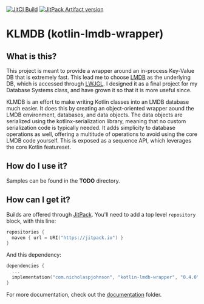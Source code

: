 [![JitCI Build](https://jitci.com/gh/Sylvyrfysh/kotlin-lmdb-wrapper/svg)](https://jitci.com/gh/Sylvyrfysh/kotlin-lmdb-wrapper)
[![JitPack Artifact version](https://jitpack.io/v/com.nicholaspjohnson/kotlin-lmdb-wrapper.svg)](https://jitpack.io/#com.nicholaspjohnson/kotlin-lmdb-wrapper)

# KLMDB (kotlin-lmdb-wrapper)

## What is this?

This project is meant to provide a wrapper around an in-process Key-Value DB that is extremely fast.
This lead me to choose [LMDB](https://symas.com/lmdb/) as the underlying DB, which is accessed through [LWJGL](https://github.com/LWJGL/lwjgl3).
I designed it as a final project for my Database Systems class, and have grown it so that it is more useful since.

KLMDB is an effort to make writing Kotlin classes into an LMDB database much easier.
It does this by creating an object-oriented wrapper aound the LMDB environment, databases, and data objects.
The data objects are serialized using the kotlinx-serialization library, meaning that no custom serialization code is typically needed.
It adds simplicity to database operations as well, offering a multitude of operations to avoid using the core LMDB code yourself.
This is exposed as a sequence API, which leverages the core Kotlin featureset.

## How do I use it?

Samples can be found in the **TODO** directory.

## How can I get it?

Builds are offered through [JitPack](https://jitpack.io/#sylvyrfysh/kotlin-lmdb-wrapper).
You'll need to add a top level `repository` block, with this line:
```kotlin
repositories {
  maven { url = URI("https://jitpack.io") }
}
```
And this dependency:
```kotlin
dependencies {
  ...
  implementation("com.nicholaspjohnson", "kotlin-lmdb-wrapper", "0.4.0")
}
```

For more documentation, check out the [documentation](docs) folder.
